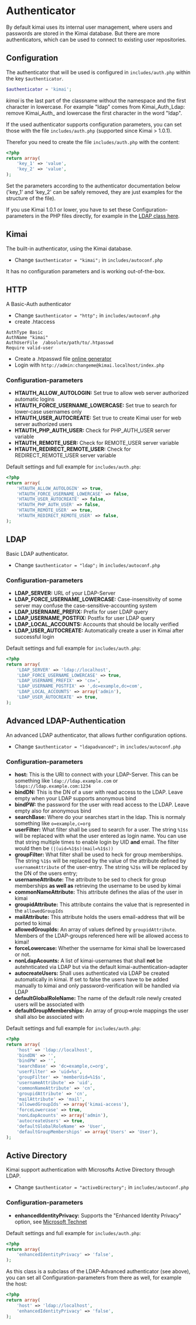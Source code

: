 # Authenticator

By default kimai uses its internal user management, where users and passwords are stored in the Kimai database.
But there are more authenticators, which can be used to connect to existing user repositories.

## Configuration

The authenticator that will be used is configured in ``includes/auth.php`` within the key ``$authenticator``. 

```php
$authenticator = 'kimai';
```

*kimai* is the last part of the classname without the namespace and the first character in lowercase. 
For example "ldap" comes from Kimai\_Auth\_Ldap: remove Kimai\_Auth\_ and lowercase the first character in the word "ldap".

If the used authenticator supports configuration parameters, you can set those with the file ``includes/auth.php`` 
(supported since Kimai > 1.0.1). 

Therefor you need to create the file ``includes/auth.php`` with the content:

```php
<?php
return array(
    'key_1' => 'value',
    'key_2' => 'value',
);
```

Set the parameters according to the authenticator documentation below ('key_1' and 'key_2' can be safely 
removed, they are just examples for the structure of the file).

If you use Kimai 1.0.1 or lower, you have to set these Configuration-parameters in the PHP files directly, for 
example in the [LDAP class here](https://github.com/kimai/kimai/blob/master/libraries/Kimai/Auth/Ldap.php).

## Kimai

The built-in authenticator, using the Kimai database.

* Change ``$authenticator = "kimai";`` in ``includes/autoconf.php``

It has no configuration parameters and is working out-of-the-box.

## HTTP

A Basic-Auth authenticator

* Change ``$authenticator = "http";`` in ``includes/autoconf.php``
* create .htaccess

```
AuthType Basic
AuthName "kimai"
AuthUserFile  /absolute/path/to/.htpasswd
Require valid-user
```

* Create a .htpasswd file [online generator](http://www.htaccesstools.com/htpasswd-generator/)
* Login with ``http://admin:changeme@kimai.localhost/index.php``

### Configuration-parameters

* **HTAUTH_ALLOW_AUTOLOGIN:** Set true to allow web server authorized automatic logins
* **HTAUTH_FORCE_USERNAME_LOWERCASE:** Set true to search for lower-case usernames only
* **HTAUTH_USER_AUTOCREATE:** Set true to create Kimai user for web server authorized users
* **HTAUTH_PHP_AUTH_USER:** Check for PHP_AUTH_USER server variable
* **HTAUTH_REMOTE_USER:** Check for REMOTE_USER server variable
* **HTAUTH_REDIRECT_REMOTE_USER:** Check for REDIRECT_REMOTE_USER server variable


Default settings and full example for ``includes/auth.php``:

```php
<?php
return array(
    'HTAUTH_ALLOW_AUTOLOGIN' => true,
    'HTAUTH_FORCE_USERNAME_LOWERCASE' => false,
    'HTAUTH_USER_AUTOCREATE' => false,
    'HTAUTH_PHP_AUTH_USER' => false,
    'HTAUTH_REMOTE_USER' => true,
    'HTAUTH_REDIRECT_REMOTE_USER' => false,
);
```

## LDAP

Basic LDAP authenticator.

* Change ``$authenticator = "ldap";`` in ``includes/autoconf.php``

### Configuration-parameters

* **LDAP_SERVER:** URL of your LDAP-Server
* **LDAP_FORCE_USERNAME_LOWERCASE:** Case-insensitivity of some server may confuse the case-sensitive-accounting system
* **LDAP_USERNAME_PREFIX:** Prefix for user LDAP query
* **LDAP_USERNAME_POSTFIX:** Postfix for user LDAP query
* **LDAP_LOCAL_ACCOUNTS:** Accounts that should be locally verified
* **LDAP_USER_AUTOCREATE:** Automatically create a user in Kimai after successful login 


Default settings and full example for ``includes/auth.php``:

```php
<?php
return array(
    'LDAP_SERVER' => 'ldap://localhost',
    'LDAP_FORCE_USERNAME_LOWERCASE' => true,
    'LDAP_USERNAME_PREFIX' => 'cn=',
    'LDAP_USERNAME_POSTFIX' => ',dc=example,dc=com',
    'LDAP_LOCAL_ACCOUNTS' => array('admin'),
    'LDAP_USER_AUTOCREATE' => true,
);
```

## Advanced LDAP-Authentication

An advanced LDAP authenticator, that allows further configuration options.

* Change ``$authenticator = "ldapadvanced";`` in ``includes/autoconf.php``

### Configuration-parameters

* **host:** This is the URI to connect with your LDAP-Server. This can be something like ```ldap://ldap.example.com``` or ``` ldaps://ldap.example.com:1234```
* **bindDN:** This is the DN of a user with read access to the LDAP. Leave empty when your LDAP supports anonymous bind
* **bindPW:** the password for the user with read access to the LDAP. Leave empty also for anonymous bind
* **searchBase:** Where do your searches start in the ldap. This is normaly something like ```o=example,c=org```
* **userFilter:** What filter shall be used to search for a user. The string ```%1$s``` will be replaced with what the user entered as login name. You can use that string multiple times to enable login by UID **and** email. The filter would then be ```(|(uid=%1$s)(mail=%1$s))```
* **groupFilter:** What filter shall be used to heck for group memberships. The string ```%1$s``` will be replaced by the value of the attribute defined by ```usernameAttribute``` of the user-entry. The string ```%2$s``` will be replaced by the DN of the users entry;
* **usernameAttribute:** The attribute to be sed to check for group memberships **as well as** retrieving the username to be used by kimai
* **commonNameAttribute:** This attribute defines the alias of the user in kimai
* **groupidAttribute:** This attribute contains the value that is represented in the ```allowedGroupIds```
* **mailAttribute:** This attribute holds the users email-address that will be ported to kimai
* **allowedGroupIds:** An array of values defined by ```groupidAttribute```. Members of the LDAP-groups referenced here will be allowed access to kimai!
* **forceLowercase:** Whether the username for kimai shall be lowercased or not.
* **nonLdapAcounts:** A list of kimai-usernames that shall **not** be autehnticated via LDAP but via the default kimai-authentication-adapter
* **autocreateUsers:** Shall uses authenticated via LDAP be created automatically in kimai. If set to false the users have to be added manually to kimai and only password-verification will be handled via LDAP
* **defaultGlobalRoleName:** The name of the default role newly created users will be associated with
* **defaultGroupMemberships:** An array of group=>role mappings the user shall also be associated with

Default settings and full example for ``includes/auth.php``:


```php
<?php
return array(
    'host' => 'ldap://localhost',
    'bindDN' => '',
    'bindPW' => '',
    'searchBase' => 'dc=example,c=org',
    'userFilter' => 'uid=%s',
    'groupFilter' => 'memberUid=%1$s',
    'usernameAttribute' => 'uid',
    'commonNameAttribute' => 'cn',
    'groupidAttribute' => 'cn',
    'mailAttribute' => 'mail',
    'allowedGroupIds' => array('kimai-access'),
    'forceLowercase' => true,
    'nonLdapAcounts' => array('admin'),
    'autocreateUsers' => true,
    'defaultGlobalRoleName' => 'User',
    'defaultGroupMemberships' => array('Users' => 'User'),
);
```

## Active Directory

Kimai support authentication with Microsofts Active Directory through LDAP. 

* Change ``$authenticator = "activeDirectory";`` in ``includes/autoconf.php``

### Configuration-parameters

* **enhancedIdentityPrivacy:** Supports the "Enhanced Identity Privacy" option, see [Microsoft Technet](https://technet.microsoft.com/en-us/library/f351e0e3-6c78-49dc-9b0f-2b24e1b7411c)


Default settings and full example for ``includes/auth.php``:

```php
<?php
return array(
    'enhancedIdentityPrivacy' => 'false',
);
```

As this class is a subclass of the LDAP-Advanced authenticator (see above), you can set all Configuration-parameters from there as well, for example the host:

```php
<?php
return array(
    'host' => 'ldap://localhost',
    'enhancedIdentityPrivacy' => 'false',
);
```
